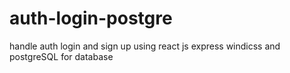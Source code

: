 # auth-login-postgre
handle auth login and sign up using react js express windicss and postgreSQL for database
